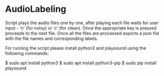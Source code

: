 # AudioLabeling

Script plays the audio files one by one, after playing each file waits for user input - ‘n’ (for noisy) or ‘c’ (for clean). Once the appropriate key is pressed 
proceeds to the next file. Once all the files are processed exports a json file with the file names and corresponding labels.

For running the script please install python3 and playsound using the following commands:

$ sudo apt install python3
$ sudo apt install python3-pip
$ sudo pip install playsound
